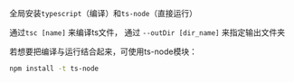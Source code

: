 全局安装`typescript`（编译）和`ts-node`（直接运行）

通过`tsc [name]` 来编译ts文件， 通过 `--outDir [dir_name]` 来指定输出文件夹

 若想要把编译与运行结合起来，可使用ts-node模块：

```bash
npm install -t ts-node
```